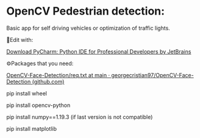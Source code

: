 # OpenCV Pedestrian detection:

Basic app for self driving vehicles or optimization of traffic lights.

:hammer:Edit with:

[Download PyCharm: Python IDE for Professional Developers by JetBrains](https://www.jetbrains.com/pycharm/download/#section=windows)

:gear:Packages that you need:

[OpenCV-Face-Detection/req.txt at main · georgecristian97/OpenCV-Face-Detection (github.com)](https://github.com/georgecristian97/OpenCV-Face-Detection/blob/main/req.txt)

pip install wheel

pip install opencv-python

pip install numpy==1.19.3 (if last version is not compatible)

pip install matplotlib

